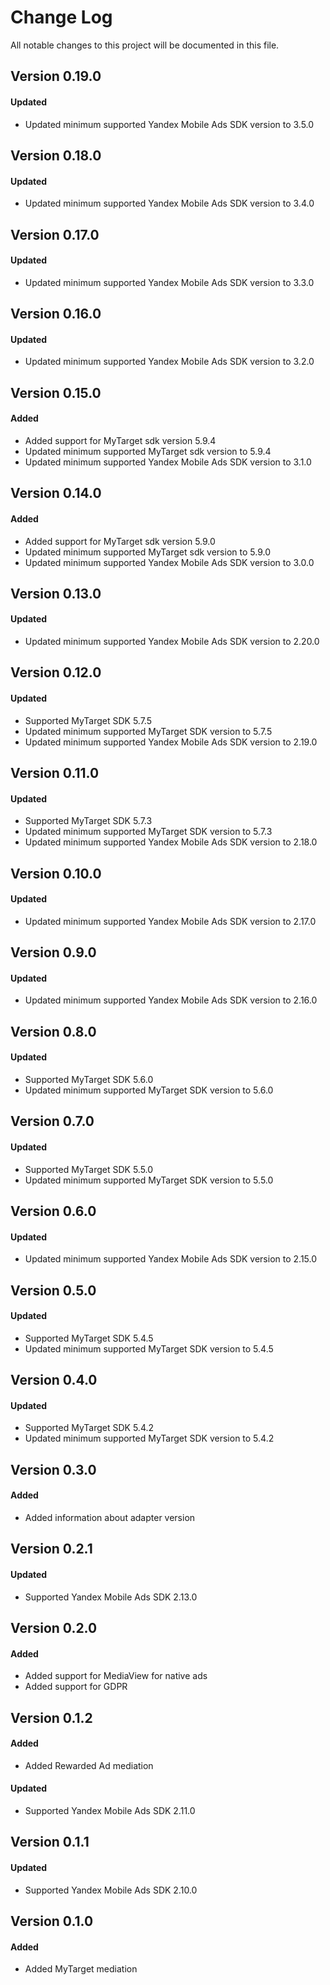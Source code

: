 # Change Log
All notable changes to this project will be documented in this file.

## Version 0.19.0

#### Updated
* Updated minimum supported Yandex Mobile Ads SDK version to 3.5.0

## Version 0.18.0

#### Updated
* Updated minimum supported Yandex Mobile Ads SDK version to 3.4.0

## Version 0.17.0

#### Updated
* Updated minimum supported Yandex Mobile Ads SDK version to 3.3.0

## Version 0.16.0

#### Updated
* Updated minimum supported Yandex Mobile Ads SDK version to 3.2.0

## Version 0.15.0

#### Added
* Added support for MyTarget sdk version 5.9.4
* Updated minimum supported MyTarget sdk version to 5.9.4
* Updated minimum supported Yandex Mobile Ads SDK version to 3.1.0

## Version 0.14.0

#### Added
* Added support for MyTarget sdk version 5.9.0
* Updated minimum supported MyTarget sdk version to 5.9.0
* Updated minimum supported Yandex Mobile Ads SDK version to 3.0.0

## Version 0.13.0

#### Updated
* Updated minimum supported Yandex Mobile Ads SDK version to 2.20.0

## Version 0.12.0

#### Updated
* Supported MyTarget SDK 5.7.5
* Updated minimum supported MyTarget SDK version to 5.7.5
* Updated minimum supported Yandex Mobile Ads SDK version to 2.19.0

## Version 0.11.0

#### Updated
* Supported MyTarget SDK 5.7.3
* Updated minimum supported MyTarget SDK version to 5.7.3
* Updated minimum supported Yandex Mobile Ads SDK version to 2.18.0

## Version 0.10.0

#### Updated
* Updated minimum supported Yandex Mobile Ads SDK version to 2.17.0

## Version 0.9.0

#### Updated
* Updated minimum supported Yandex Mobile Ads SDK version to 2.16.0

## Version 0.8.0

#### Updated
* Supported MyTarget SDK 5.6.0
* Updated minimum supported MyTarget SDK version to 5.6.0

## Version 0.7.0

#### Updated
* Supported MyTarget SDK 5.5.0
* Updated minimum supported MyTarget SDK version to 5.5.0

## Version 0.6.0

#### Updated
* Updated minimum supported Yandex Mobile Ads SDK version to 2.15.0

## Version 0.5.0

#### Updated
* Supported MyTarget SDK 5.4.5
* Updated minimum supported MyTarget SDK version to 5.4.5

## Version 0.4.0

#### Updated
* Supported MyTarget SDK 5.4.2
* Updated minimum supported MyTarget SDK version to 5.4.2

## Version 0.3.0

#### Added
* Added information about adapter version

## Version 0.2.1

#### Updated
* Supported Yandex Mobile Ads SDK 2.13.0

## Version 0.2.0

#### Added
* Added support for MediaView for native ads
* Added support for GDPR

## Version 0.1.2

#### Added
* Added Rewarded Ad mediation

#### Updated
* Supported Yandex Mobile Ads SDK 2.11.0

## Version 0.1.1

#### Updated
* Supported Yandex Mobile Ads SDK 2.10.0

## Version 0.1.0

#### Added
* Added MyTarget mediation